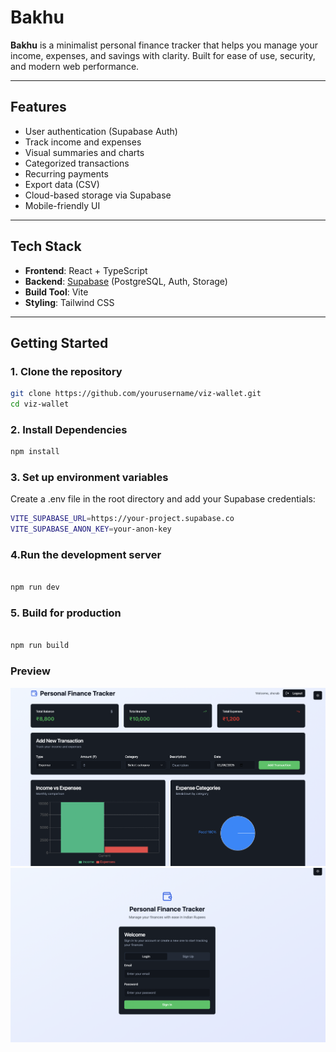 # Bakhu

**Bakhu** is a minimalist personal finance tracker that helps you manage your income, expenses, and savings with clarity. Built for ease of use, security, and modern web performance.

---

##  Features

-  User authentication (Supabase Auth)
-  Track income and expenses
-  Visual summaries and charts
-  Categorized transactions
-  Recurring payments
-  Export data (CSV)
-  Cloud-based storage via Supabase
-  Mobile-friendly UI

---

##  Tech Stack

- **Frontend**: React + TypeScript
- **Backend**: [Supabase](https://supabase.com/) (PostgreSQL, Auth, Storage)
- **Build Tool**: Vite
- **Styling**: Tailwind CSS

---

##  Getting Started

### 1. Clone the repository

```bash
git clone https://github.com/yourusername/viz-wallet.git
cd viz-wallet
```

### 2. Install Dependencies

```bash
npm install
```
### 3. Set up environment variables 
Create a .env file in the root directory and add your Supabase credentials:
```bash
VITE_SUPABASE_URL=https://your-project.supabase.co
VITE_SUPABASE_ANON_KEY=your-anon-key
```

### 4.Run the development server

```bash

npm run dev

```

### 5. Build for production

```bash

npm run build

```
### Preview
![bakhu preview](./89.png)
![bakhu preview](./99.png)
